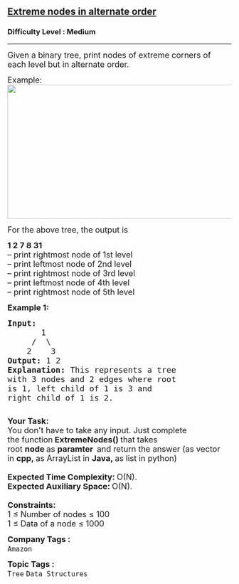 <h2><a href="https://practice.geeksforgeeks.org/problems/extreme-nodes-in-alternate-order/1">Extreme nodes in alternate order</a></h2><h3>Difficulty Level : Medium</h3><hr><div class="problems_problem_content__Xm_eO"><p><span style="font-size:18px">Given a binary tree, print nodes of extreme corners of each level but in alternate order.</span></p>

<p><span style="font-size:18px">Example:<br>
<img alt="" src="https://contribute.geeksforgeeks.org/wp-content/uploads/extremeNode.png" style="height:302px; width:600px"></span></p>

<p><span style="font-size:18px">For the above tree, the output is</span></p>

<p><span style="font-size:18px"><strong>1 2 7 8 31</strong><br>
– print rightmost node of 1st level<br>
– print leftmost node of 2nd level<br>
– print rightmost node of 3rd level<br>
– print leftmost node of 4th level<br>
– print rightmost node of 5th level</span></p>

<p><span style="font-size:18px"><strong>Example 1:</strong></span></p>

<pre><span style="font-size:18px"><strong>Input:
&nbsp;      </strong>1
&nbsp;    /  \
&nbsp;   2    3<strong>
Output: </strong>1 2
<strong>Explanation: </strong>This represents a tree
with 3 nodes and 2 edges where root
is 1, left child of 1 is 3 and
right child of 1 is 2.</span></pre>

<p><br>
<span style="font-size:18px"><strong>Your Task:</strong><br>
You don't have to take any input. Just complete the&nbsp;function<strong>&nbsp;ExtremeNodes()&nbsp;</strong>that takes root&nbsp;<strong>node&nbsp;</strong>as&nbsp;<strong>paramter&nbsp;&nbsp;</strong>and return the answer (as vector in&nbsp;<strong>cpp,&nbsp;</strong>as ArrayList in&nbsp;<strong>Java,&nbsp;</strong>as list in python)<br>
<br>
<strong>Expected Time Complexity:&nbsp;</strong>O(N).<br>
<strong>Expected Auxiliary Space:&nbsp;</strong>O(N).<br>
<br>
<strong>Constraints:</strong><br>
1 ≤ Number of nodes ≤ 100<br>
1 ≤ Data of a node ≤ 1000</span></p>
</div><p><span style=font-size:18px><strong>Company Tags : </strong><br><code>Amazon</code>&nbsp;<br><p><span style=font-size:18px><strong>Topic Tags : </strong><br><code>Tree</code>&nbsp;<code>Data Structures</code>&nbsp;